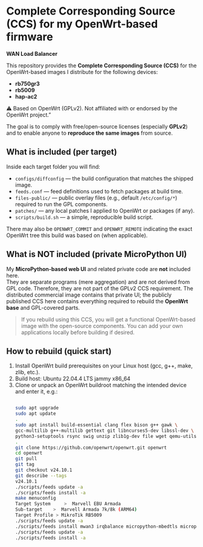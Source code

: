 # Complete Corresponding Source (CCS) for my OpenWrt-based firmware

**WAN Load Balancer**

This repository provides the **Complete Corresponding Source (CCS)** for the OpenWrt-based images I distribute for the following devices:

- **rb750gr3**
- **rb5009**
- **hap-ac2**

⚠️ Based on OpenWrt (GPLv2). Not affiliated with or endorsed by the OpenWrt project.”

The goal is to comply with free/open-source licenses (especially **GPLv2**) and to enable anyone to **reproduce the same images** from source.

## What is included (per target)
Inside each target folder you will find:

- `configs/diffconfig` — the build configuration that matches the shipped image.
- `feeds.conf` — feed definitions used to fetch packages at build time.
- `files-public/` — public overlay files (e.g., default `/etc/config/*`) required to run the GPL components.
- `patches/` — any local patches I applied to OpenWrt or packages (if any).
- `scripts/build.sh` — a simple, reproducible build script.

There may also be `OPENWRT_COMMIT` and `OPENWRT_REMOTE` indicating the exact OpenWrt tree this build was based on (when applicable).

## What is NOT included (private MicroPython UI)
My **MicroPython-based web UI** and related private code are **not** included here.  
They are separate programs (mere aggregation) and are not derived from GPL code. Therefore, they are not part of the GPLv2 CCS requirement. The distributed commercial image contains that private UI; the publicly published CCS here contains everything required to rebuild the **OpenWrt base** and GPL-covered parts.

> If you rebuild using this CCS, you will get a functional OpenWrt-based image with the open-source components. You can add your own applications locally before building if desired.

## How to rebuild (quick start)
1. Install OpenWrt build prerequisites on your Linux host (gcc, g++, make, zlib, etc.).
2. Build host: Ubuntu 22.04.4 LTS jammy x86_64
3. Clone or unpack an OpenWrt buildroot matching the intended device and enter it, e.g.:
   ```bash
   
   sudo apt upgrade
   sudo apt update
   .
   sudo apt install build-essential clang flex bison g++ gawk \
   gcc-multilib g++-multilib gettext git libncurses5-dev libssl-dev \
   python3-setuptools rsync swig unzip zlib1g-dev file wget qemu-utils
   .
   git clone https://github.com/openwrt/openwrt.git openwrt
   cd openwrt
   git pull
   git tag
   git checkout v24.10.1
   git describe --tags
   v24.10.1
   ./scripts/feeds update -a
   ./scripts/feeds install -a
   make menuconfig
   Target System	 >  Marvell EBU Armada
   Sub-target	 >  Marvell Armada 7k/8k (ARM64)
   Target Profile > MikroTik RB5009
   ./scripts/feeds update -a
   ./scripts/feeds install mwan3 irqbalance micropython-mbedtls micropython-lib
   ./scripts/feeds update -a
   ./scripts/feeds install -a


